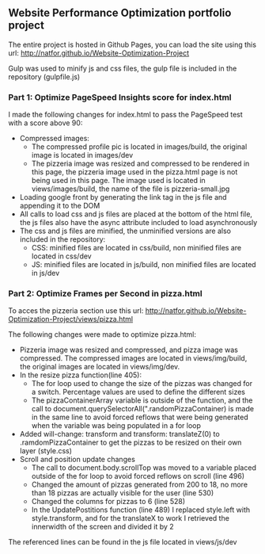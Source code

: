 ## Website Performance Optimization portfolio project
The entire project is hosted in Github Pages, you can load the site using this url: http://natfor.github.io/Website-Optimization-Project

Gulp was used to minify js and css files, the gulp file is included in the repository (gulpfile.js)

### Part 1: Optimize PageSpeed Insights score for index.html

I made the following changes for index.html to pass the PageSpeed test with a score above 90:

* Compressed images:
     * The compressed profile pic is located in images/build, the original image is located in images/dev
    * The pizzeria image was resized and compressed to be rendered in this page, the pizzeria image used in the pizza.html page is not being used in this page. The image used is located in views/images/build, the name of the file is pizzeria-small.jpg
* Loading google front by generating the link tag in the js file and appending it to the DOM
* All calls to load css and js files are placed at the bottom of the html file, the js files also have the async attribute included to load asynchronously
* The css and js files are minified, the unminified versions are also included in the repository:
    * CSS: minified files are located in css/build, non minified files are located in css/dev
    * JS: minified files are located in js/build, non minified files are located in js/dev

### Part 2: Optimize Frames per Second in pizza.html
To acces the pizzeria section use this url: http://natfor.github.io/Website-Optimization-Project/views/pizza.html

The following changes were made to optimize pizza.html:

* Pizzeria image was resized and compressed, and pizza image was compressed. The compressed images are located in views/img/build, the original images are located in views/img/dev.
* In the resize pizza function(line 405):
    * The for loop used to change the size of the pizzas was changed for a switch. Percentage values are used to define the different sizes
    * The pizzaContainerArray variable is outside of the function, and the call to document.querySelectorAll(".randomPizzaContainer) is made in the same line to avoid forced reflows that were being generated when the variable was being populated in a for loop
* Added will-change: transform and transform: translateZ(0) to .ramdomPizzaContainer to get the pizzas to be resized on their own layer (style.css)
* Scroll and position update changes
    * The call to document.body.scrollTop was moved to a variable placed outside of the for loop to avoid forced reflows on scroll (line 496)
    * Changed the amount of pizzas generated from 200 to 18, no more than 18 pizzas are actually visible for the user (line 530)
    * Changed the columns for pizzas to 6 (line 528)
    * In the UpdatePostitions function (line 489) I replaced style.left with style.transform, and for the translateX to work I retrieved the innerwidth of the screen and divided it by 2

The referenced lines can be found in the js file located in views/js/dev